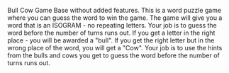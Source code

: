 Bull Cow Game Base without added features. This is a word puzzle game where you can guess the word to win the game. The game will give you a word that is an ISOGRAM - no repeating letters. Your job is to guess the word before the number of turns runs out. If you get a letter in the right place - you will be awarded a "bull". If you get the right letter but in the wrong place of the word, you will get a "Cow". Your job is to use the hints from the bulls and cows you get to guess the word before the number of turns runs out. 
